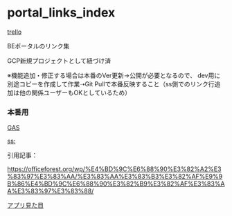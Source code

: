 # portal_links_index

[trello](https://trello.com/c/kVCOmn16/10-%E5%95%8F%E3%81%84%E5%90%88%E3%82%8F%E3%81%9B%E3%81%AE%E5%89%8A%E6%B8%9B%E3%81%AB%E3%81%A4%E3%81%84%E3%81%A6%E8%80%83%E3%81%88%E3%82%8B)

BEポータルのリンク集

GCP新規プロジェクトとして紐づけ済

※機能追加・修正する場合は本番のVer更新→公開が必要となるので、
dev用に別途コピーを作成して作業➝Git Pullで本番反映すること（ss側でのリンク行追加は他の関係ユーザーもOKとしているため）

### 本番用
[GAS](https://script.google.com/d/1yV3Yu8V6DQXQNvpSDpqBhunPwaARM5hjlcd9br5Awg_FDhDS8XdjMKlY/edit?mid=ACjPJvF8ge4_hAUhLteCkubVS9RTVllu75MdQhqYtB9fR7fNenmNe0xThDaFSStxFIFLFYEd8rIHEh1kS0vKuI9uwdJpTrs6WhUyNBK7leem_ANeCi_F3zDbpW9feKwX02UbeqJeJmovUpY&uiv=2)

[ss:](https://docs.google.com/spreadsheets/d/1DhtszhxlhgJtfdl3ER3A_9ZVqLUTDHg8wyycpZOSVjM/edit#gid=0)


引用記事：

https://officeforest.org/wp/%E4%BD%9C%E6%88%90%E3%82%A2%E3%83%97%E3%83%AA/%E3%83%AA%E3%83%B3%E3%82%AF%E9%9B%86%E4%BD%9C%E6%88%90%E3%82%B9%E3%82%AF%E3%83%AA%E3%83%97%E3%83%88/

[アプリ見た目](https://sites.google.com/view/mushroom-world/%E5%9F%8B%E3%82%81%E8%BE%BC%E3%81%BF%E3%81%82%E3%82%8C%E3%81%93%E3%82%8C/gas%E3%82%A2%E3%83%97%E3%83%AA?authuser=0)
